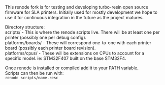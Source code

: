 This renode fork is for testing and developing turbo-resin open source firmware for SLA printers. Initially used for mostly development we hope to use it for continuous integration in the future as the project matures.

Directory structure:  
scripts/ - This is where the renode scripts live. There will be at least one per printer (possibly one per debug config).  
platforms/boards/ - These will correspond one-to-one with each printer board (possibly each printer board revision).  
platforms/cpus/ - These will be extensions on CPUs to account for a specific model. ie: STM32F407 built on the base STM32F4.  

Once renode is installed or compiled add it to your PATH variable.  
Scripts can then be run with:  
`renode scripts/name.resc`
